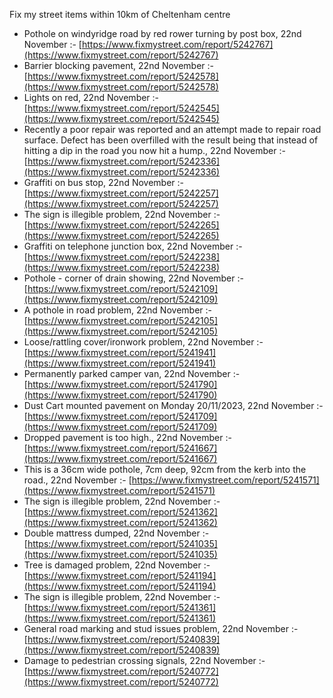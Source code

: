 Fix my street items within 10km of Cheltenham centre

<!-- fix_marker starts -->

- Pothole on windyridge road by red rower turning by post box, 22nd November :- [https://www.fixmystreet.com/report/5242767](https://www.fixmystreet.com/report/5242767)
- Barrier blocking pavement, 22nd November :- [https://www.fixmystreet.com/report/5242578](https://www.fixmystreet.com/report/5242578)
- Lights on red, 22nd November :- [https://www.fixmystreet.com/report/5242545](https://www.fixmystreet.com/report/5242545)
- Recently a poor repair was reported and an attempt made to repair road surface. Defect has been overfilled with the result being that instead of hitting a dip in the road you now hit a hump., 22nd November :- [https://www.fixmystreet.com/report/5242336](https://www.fixmystreet.com/report/5242336)
- Graffiti on bus stop, 22nd November :- [https://www.fixmystreet.com/report/5242257](https://www.fixmystreet.com/report/5242257)
- The sign is illegible problem, 22nd November :- [https://www.fixmystreet.com/report/5242265](https://www.fixmystreet.com/report/5242265)
- Graffiti on telephone junction box, 22nd November :- [https://www.fixmystreet.com/report/5242238](https://www.fixmystreet.com/report/5242238)
- Pothole - corner of drain showing, 22nd November :- [https://www.fixmystreet.com/report/5242109](https://www.fixmystreet.com/report/5242109)
- A pothole in road problem, 22nd November :- [https://www.fixmystreet.com/report/5242105](https://www.fixmystreet.com/report/5242105)
- Loose/rattling cover/ironwork problem, 22nd November :- [https://www.fixmystreet.com/report/5241941](https://www.fixmystreet.com/report/5241941)
- Permanently parked camper van, 22nd November :- [https://www.fixmystreet.com/report/5241790](https://www.fixmystreet.com/report/5241790)
- Dust Cart mounted pavement on Monday 20/11/2023, 22nd November :- [https://www.fixmystreet.com/report/5241709](https://www.fixmystreet.com/report/5241709)
- Dropped pavement is too high., 22nd November :- [https://www.fixmystreet.com/report/5241667](https://www.fixmystreet.com/report/5241667)
- This is a 36cm wide pothole, 7cm deep, 92cm from the kerb into the road., 22nd November :- [https://www.fixmystreet.com/report/5241571](https://www.fixmystreet.com/report/5241571)
- The sign is illegible problem, 22nd November :- [https://www.fixmystreet.com/report/5241362](https://www.fixmystreet.com/report/5241362)
- Double mattress dumped, 22nd November :- [https://www.fixmystreet.com/report/5241035](https://www.fixmystreet.com/report/5241035)
- Tree is damaged problem, 22nd November :- [https://www.fixmystreet.com/report/5241194](https://www.fixmystreet.com/report/5241194)
- The sign is illegible problem, 22nd November :- [https://www.fixmystreet.com/report/5241361](https://www.fixmystreet.com/report/5241361)
- General road marking and stud issues problem, 22nd November :- [https://www.fixmystreet.com/report/5240839](https://www.fixmystreet.com/report/5240839)
- Damage to pedestrian crossing signals, 22nd November :- [https://www.fixmystreet.com/report/5240772](https://www.fixmystreet.com/report/5240772)

<!-- fix_marker ends -->